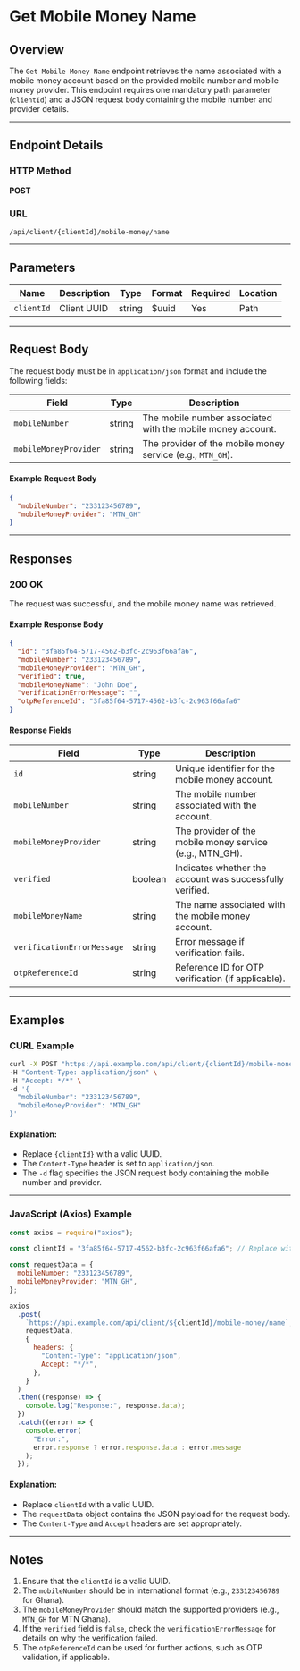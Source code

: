 # Get Mobile Money Name

## Overview

The `Get Mobile Money Name` endpoint retrieves the name associated with a mobile money account based on the provided mobile number and mobile money provider. This endpoint requires one mandatory path parameter (`clientId`) and a JSON request body containing the mobile number and provider details.

---

## Endpoint Details

### HTTP Method

**POST**

### URL

```
/api/client/{clientId}/mobile-money/name
```

---

## Parameters

| Name       | Description | Type   | Format | Required | Location |
| ---------- | ----------- | ------ | ------ | -------- | -------- |
| `clientId` | Client UUID | string | $uuid  | Yes      | Path     |

---

## Request Body

The request body must be in `application/json` format and include the following fields:

| Field                 | Type   | Description                                                 |
| --------------------- | ------ | ----------------------------------------------------------- |
| `mobileNumber`        | string | The mobile number associated with the mobile money account. |
| `mobileMoneyProvider` | string | The provider of the mobile money service (e.g., `MTN_GH`).  |

#### Example Request Body

```json
{
  "mobileNumber": "233123456789",
  "mobileMoneyProvider": "MTN_GH"
}
```

---

## Responses

### 200 OK

The request was successful, and the mobile money name was retrieved.

#### Example Response Body

```json
{
  "id": "3fa85f64-5717-4562-b3fc-2c963f66afa6",
  "mobileNumber": "233123456789",
  "mobileMoneyProvider": "MTN_GH",
  "verified": true,
  "mobileMoneyName": "John Doe",
  "verificationErrorMessage": "",
  "otpReferenceId": "3fa85f64-5717-4562-b3fc-2c963f66afa6"
}
```

#### Response Fields

| Field                      | Type    | Description                                              |
| -------------------------- | ------- | -------------------------------------------------------- |
| `id`                       | string  | Unique identifier for the mobile money account.          |
| `mobileNumber`             | string  | The mobile number associated with the account.           |
| `mobileMoneyProvider`      | string  | The provider of the mobile money service (e.g., MTN_GH). |
| `verified`                 | boolean | Indicates whether the account was successfully verified. |
| `mobileMoneyName`          | string  | The name associated with the mobile money account.       |
| `verificationErrorMessage` | string  | Error message if verification fails.                     |
| `otpReferenceId`           | string  | Reference ID for OTP verification (if applicable).       |

---

## Examples

### CURL Example

```bash
curl -X POST "https://api.example.com/api/client/{clientId}/mobile-money/name" \
-H "Content-Type: application/json" \
-H "Accept: */*" \
-d '{
  "mobileNumber": "233123456789",
  "mobileMoneyProvider": "MTN_GH"
}'
```

#### Explanation:

- Replace `{clientId}` with a valid UUID.
- The `Content-Type` header is set to `application/json`.
- The `-d` flag specifies the JSON request body containing the mobile number and provider.

---

### JavaScript (Axios) Example

```javascript
const axios = require("axios");

const clientId = "3fa85f64-5717-4562-b3fc-2c963f66afa6"; // Replace with actual client UUID

const requestData = {
  mobileNumber: "233123456789",
  mobileMoneyProvider: "MTN_GH",
};

axios
  .post(
    `https://api.example.com/api/client/${clientId}/mobile-money/name`,
    requestData,
    {
      headers: {
        "Content-Type": "application/json",
        Accept: "*/*",
      },
    }
  )
  .then((response) => {
    console.log("Response:", response.data);
  })
  .catch((error) => {
    console.error(
      "Error:",
      error.response ? error.response.data : error.message
    );
  });
```

#### Explanation:

- Replace `clientId` with a valid UUID.
- The `requestData` object contains the JSON payload for the request body.
- The `Content-Type` and `Accept` headers are set appropriately.

---

## Notes

1. Ensure that the `clientId` is a valid UUID.
2. The `mobileNumber` should be in international format (e.g., `233123456789` for Ghana).
3. The `mobileMoneyProvider` should match the supported providers (e.g., `MTN_GH` for MTN Ghana).
4. If the `verified` field is `false`, check the `verificationErrorMessage` for details on why the verification failed.
5. The `otpReferenceId` can be used for further actions, such as OTP validation, if applicable.

